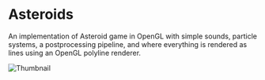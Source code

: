 Asteroids
===
An implementation of Asteroid game in OpenGL with simple sounds, particle systems, a postprocessing pipeline, and where everything is rendered as lines using an OpenGL polyline renderer.

![Thumbnail](doc/preview.gif)